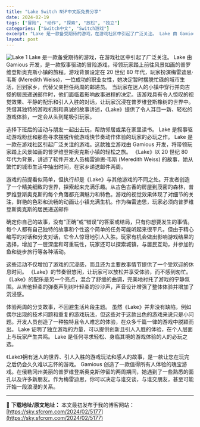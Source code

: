 ```yaml
---
title: "Lake Switch NSP中文版免费分享"
date: 2024-02-19
tags: ["冒险", "动作", "探索", "放松", "独立"]
categories: ["Switch中文", "Switch游戏"]
excerpt: "Lake 是一款备受期待的游戏，在游戏社区中引起了广泛关注。 Lake 由 Gamious 开发，是一款叙事驱动的冒险游戏，带领玩家踏上前往风景如画的普罗维登斯奥克斯小镇的旅程。游戏背景设定在 20 世纪 80 年代，玩家扮演梅雷迪思·韦斯 (Meredith Weiss)，一位成功的职业女性，她决&hellip;"
layout: post
---
```


<img class="aligncenter" src="https://assets.nintendo.com/image/upload/ar_16:9,c_lpad,w_1240/b_white/f_auto/q_auto/ncom/software/switch/70010000042321/bf9ced55491b27fb9cc8a6f946797c4d03c3845d41fc4157ac44b93e8a3eefc6" alt="Lake 1" />
Lake 是一款备受期待的游戏，在游戏社区中引起了广泛关注。 Lake 由 Gamious 开发，是一款叙事驱动的冒险游戏，带领玩家踏上前往风景如画的普罗维登斯奥克斯小镇的旅程。游戏背景设定在 20 世纪 80 年代，玩家扮演梅雷迪思·韦斯 (Meredith Weiss)，一位成功的职业女性，她决定暂时摆脱忙碌的城市生活，回到家乡，代替父亲担任两周的邮递员。
当玩家在迷人的小镇中穿行并向古怪的居民递送邮件时，他们面临着影响故事进程的决定。该游戏具有令人惊叹的视觉效果、平静的配乐和引人入胜的对话，让玩家沉浸在普罗维登斯橡树的世界中。凭借其独特的游戏机制和真诚的故事讲述，《Lake》提供了令人耳目一新、轻松的游戏体验，一定会从头到尾吸引玩家。

选择下班后的活动与朋友一起出去玩，帮助邻居或呆在家里读书。
Lake 是叙事驱动游戏粉丝和那些寻求摆脱传统游戏快节奏动作体验的玩家的必玩之作。 Lake 是一款在游戏社区引起广泛关注的游戏。这款独立游戏由 Gamious 开发，将带领玩家踏上风景如画的普罗维登斯奥克斯小镇的轻松之旅。 《Lake》以 20 世纪 80 年代为背景，讲述了软件开发人员梅雷迪思·韦斯 (Meredith Weiss) 的故事，她从繁忙的城市生活中抽出时间，在家乡递送邮件两周。

游戏的前提看似简单，但执行却是《Lake》与其他游戏的不同之处。开发者创造了一个精美细致的世界，探索起来充满乐趣。从古色古香的房屋到茂密的森林，普罗维登斯奥克斯的每个角落都充满魅力和特色。游戏的视觉效果体现了对细节的关注，鲜艳的色彩和流畅的动画让小镇充满生机。作为梅雷迪思，玩家必须向普罗维登斯奥克斯的居民递送邮件

确定你自己的故事，没有“正确”或“错误”的答案或结局，只有你想要发生的事情。
每个人都有自己独特的故事和个性这个简单的任务可能听起来很平凡，但由于精心编写的对话和分支对话，它令人惊讶地引人入胜。玩家有机会做出影响游戏结果的选择，增加了一层深度和可重玩性，玩家还可以探索城镇，与居民互动，并参加钓鱼和徒步旅行等各种活动。

这些活动不仅增加了游戏的沉浸感，而且还为主要故事情节提供了一个受欢迎的休息时间。 《Lake》的节奏很悠闲，让玩家可以放松并享受体验，而不感到匆忙。 《Lake》的配乐是另一个亮点，混合了舒缓的曲调，完美地衬托了游戏的宁静氛围。从吉他轻柔的弹奏声到树叶轻柔的沙沙声，声音设计增强了整体体验并增加了沉浸感。

体验两周的分支故事，不回避生活片段主题。
虽然《Lake》并非没有缺陷，例如偶尔出现的技术问题和重复的游戏玩法，但这些对于这款出色的游戏来说只是小问题。开发人员创造了一种独特且令人难忘的体验，在众多千篇一律的游戏中脱颖而出。 Lake 证明了独立游戏的力量，可以提供创新且引人入胜的体验，在个人层面上与玩家产生共鸣。 Lake 是任何寻求轻松、身临其境的游戏体验的人的必玩之选。

《Lake》拥有迷人的世界、引人入胜的游戏玩法和感人的故事，是一款让您在玩完之后仍会久久难以忘怀的游戏。 Gamious 创造了一款值得所有人体验的瑰宝游戏。在俄勒冈州美丽的普罗维登斯奥克斯停留的两周期间，她遇到了一些熟悉的面孔以及许多新朋友。作为梅雷迪思，你可以决定与谁交谈，与谁交朋友，甚至可能开始一段浪漫的关系。

---
📖 **下载地址/原文地址：** 本文最初发布于我的博客网站：[https://sky.sfcrom.com/2024/02/5177](https://sky.sfcrom.com/2024/02/5177)
